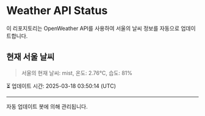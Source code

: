 
# Weather API Status

이 리포지토리는 OpenWeather API를 사용하여 서울의 날씨 정보를 자동으로 업데이트합니다.

## 현재 서울 날씨
> 서울의 현재 날씨: mist, 온도: 2.76°C, 습도: 81%

⏳ 업데이트 시간: 2025-03-18 03:50:14 (UTC)

---
자동 업데이트 봇에 의해 관리됩니다.
